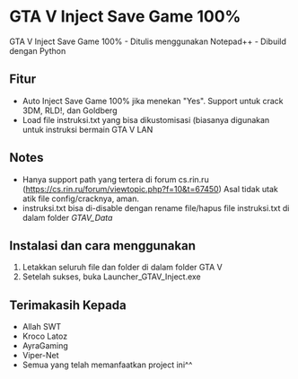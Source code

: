 # GTA V Inject Save Game 100%

GTA V Inject Save Game 100% - Ditulis menggunakan Notepad++ - Dibuild dengan Python

## Fitur

- Auto Inject Save Game 100% jika menekan "Yes". Support untuk crack 3DM, RLD!, dan Goldberg
- Load file instruksi.txt yang bisa dikustomisasi (biasanya digunakan untuk instruksi bermain GTA V LAN

## Notes
- Hanya support path yang tertera di forum cs.rin.ru (https://cs.rin.ru/forum/viewtopic.php?f=10&t=67450)
Asal tidak utak atik file config/cracknya, aman.
- instruksi.txt bisa di-disable dengan rename file/hapus file instruksi.txt di dalam folder _GTAV_Data_

## Instalasi dan cara menggunakan

1. Letakkan seluruh file dan folder di dalam folder GTA V
2. Setelah sukses, buka Launcher_GTAV_Inject.exe

## Terimakasih Kepada

- Allah SWT
- Kroco Latoz
- AyraGaming
- Viper-Net
- Semua yang telah memanfaatkan project ini^^
